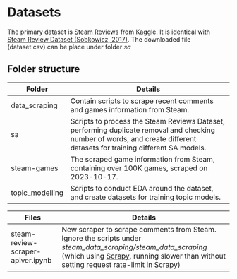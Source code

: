 # Datasets

The primary dataset is [Steam Reviews](https://www.kaggle.com/datasets/andrewmvd/steam-reviews) from Kaggle. It is identical with [Steam Review Dataset (Sobkowicz, 2017)](https://zenodo.org/records/1000885). The downloaded file (dataset.csv) can be place under folder _sa_

## Folder structure

|Folder|Details|
|---|---|
|data_scraping|Contain scripts to scrape recent comments and games information from Steam.|
|sa|Scripts to process the Steam Reviews Dataset, performing duplicate removal and checking number of words, and create different datasets for training different SA models.|
|steam-games|The scraped game information from Steam, containing over 100K games, scraped on 2023-10-17.|
|topic_modelling|Scripts to conduct EDA around the dataset, and create datasets for training topic models.|

|Files|Details|
|---|---|
|steam-review-scraper-apiver.ipynb|New scraper to scrape comments from Steam. Ignore the scripts under _steam_data_scraping/steam_data_scraping_ (which using [Scrapy](https://github.com/scrapy/scrapy), running slower than without setting request rate-limit in Scrapy)|